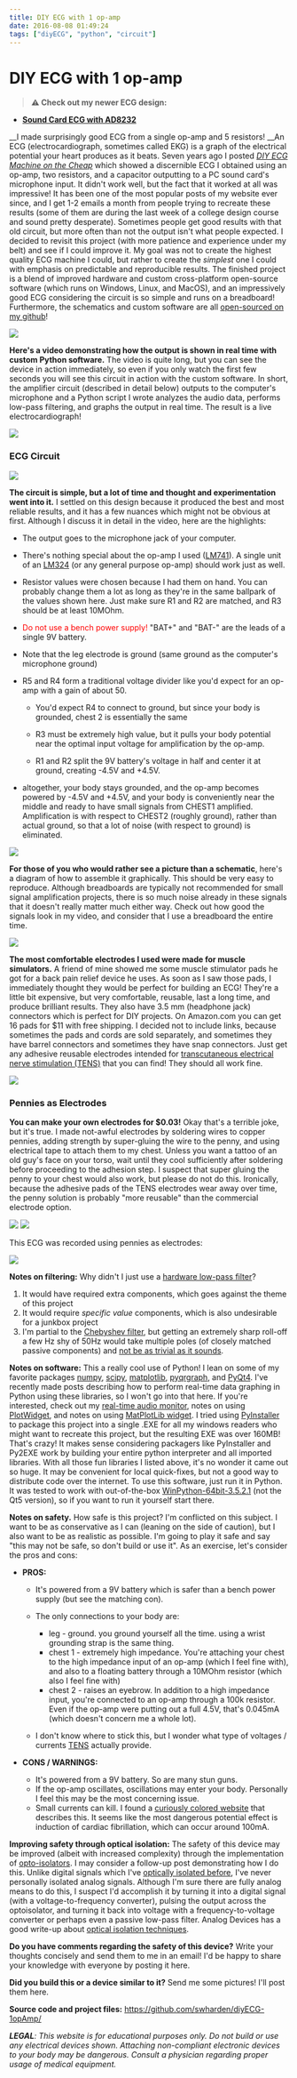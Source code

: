 ```yaml
---
title: DIY ECG with 1 op-amp
date: 2016-08-08 01:49:24
tags: ["diyECG", "python", "circuit"]
---
```


# DIY ECG with 1 op-amp

> **⚠️ Check out my newer ECG design:** 
* [**Sound Card ECG with AD8232**](https://swharden.com/blog/2019-03-15-sound-card-ecg-with-ad8232/)

__I made surprisingly good ECG from a single op-amp and 5 resistors! __An ECG (electrocardiograph, sometimes called EKG) is a graph of the electrical potential your heart produces as it beats. Seven years ago I posted _[DIY ECG Machine on the Cheap](https://www.swharden.com/wp/2009-08-14-diy-ecg-machine-on-the-cheap/)_ which showed a discernible ECG I obtained using an op-amp, two resistors, and a capacitor outputting to a PC sound card's microphone input. It didn't work well, but the fact that it worked at all was impressive! It has been one of the most popular posts of my website ever since, and I get 1-2 emails a month from people trying to recreate these results (some of them are during the last week of a college design course and sound pretty desperate). Sometimes people get good results with that old circuit, but more often than not the output isn't what people expected. I decided to revisit this project (with more patience and experience under my belt) and see if I could improve it. My goal was not to create the highest quality ECG machine I could, but rather to create the _simplest_ one I could with emphasis on predictable and reproducible results. The finished project is a blend of improved hardware and custom cross-platform open-source software (which runs on Windows, Linux, and MacOS), and an impressively good ECG considering the circuit is so simple and runs on a breadboard! Furthermore, the schematics and custom software are all [open-sourced on my github](https://github.com/swharden/diyECG-1opAmp/)!

![](https://www.youtube.com/embed/AfirWls9Sys)

__Here's a video demonstrating how the output is shown in real time with custom Python software.__ The video is quite long, but you can see the device in action immediately, so even if you only watch the first few seconds you will see this circuit in action with the custom software. In short, the amplifier circuit (described in detail below) outputs to the computer's microphone and a Python script I wrote analyzes the audio data, performs low-pass filtering, and graphs the output in real time. The result is a live electrocardiograph!

<div class="text-center">

![](https://swharden.com/static/2016/08/08/ECG_1470609065.png)

</div>

### ECG Circuit

<div class="text-center">

![](https://swharden.com/static/2016/08/08/circuit.jpg)

</div>

__The circuit is simple, but a lot of time and thought and experimentation went into it.__ I settled on this design because it produced the best and most reliable results, and it has a few nuances which might not be obvious at first. Although I discuss it in detail in the video, here are the highlights:

*   The output goes to the microphone jack of your computer.
*   There's nothing special about the op-amp I used ([LM741](http://www.ti.com/lit/ds/symlink/lm741.pdf)). A single unit of an [LM324](http://www.ti.com.cn/cn/lit/ds/symlink/lm2902-n.pdf) (or any general purpose op-amp) should work just as well.
*   Resistor values were chosen because I had them on hand. You can probably change them a lot as long as they're in the same ballpark of the values shown here. Just make sure R1 and R2 are matched, and R3 should be at least 10MOhm.
*   <span style="color: #ff0000;">Do not use a bench power supply!</span> "BAT+" and "BAT-" are the leads of a single 9V battery.
*   Note that the leg electrode is ground (same ground as the computer's microphone ground)
*   R5 and R4 form a traditional voltage divider like you'd expect for an op-amp with a gain of about 50.

    *   You'd expect R4 to connect to ground, but since your body is grounded, chest 2 is essentially the same

    *   R3 must be extremely high value, but it pulls your body potential near the optimal input voltage for amplification by the op-amp.

    *   R1 and R2 split the 9V battery's voltage in half and center it at ground, creating -4.5V and +4.5V.

*   altogether, your body stays grounded, and the op-amp becomes powered by -4.5V and +4.5V, and your body is conveniently near the middle and ready to have small signals from CHEST1 amplified. Amplification is with respect to CHEST2 (roughly ground), rather than actual ground, so that a lot of noise (with respect to ground) is eliminated.

<div class="text-center img-border">

![](https://swharden.com/static/2016/08/08/IMG_7574.jpg)

</div>

__For those of you who would rather see a picture than a schematic__, here's a diagram of how to assemble it graphically. This should be very easy to reproduce. Although breadboards are typically not recommended for small signal amplification projects, there is so much noise already in these signals that it doesn't really matter much either way. Check out how good the signals look in my video, and consider that I use a breadboard the entire time.

<div class="text-center">

![](https://swharden.com/static/2016/08/08/design.jpg)

</div>

__The most comfortable electrodes I used were made for muscle simulators.__ A friend of mine showed me some muscle stimulator pads he got for a back pain relief device he uses. As soon as I saw those pads, I immediately thought they would be perfect for building an ECG! They're a little bit expensive, but very comfortable, reusable, last a long time, and produce brilliant results. They also have 3.5 mm (headphone jack) connectors which is perfect for DIY projects. On Amazon.com you can get 16 pads for $11 with free shipping. I decided not to include links, because sometimes the pads and cords are sold separately, and sometimes they have barrel connectors and sometimes they have snap connectors. Just get any adhesive reusable electrodes intended for [transcutaneous electrical nerve stimulation (TENS)](https://en.wikipedia.org/wiki/Transcutaneous_electrical_nerve_stimulation) that you can find! They should all work fine.

<div class="text-center img-border">

![](https://swharden.com/static/2016/08/08/IMG_7576.jpg)

</div>

### Pennies as Electrodes

__You can make your own electrodes for $0.03!__ Okay that's a terrible joke, but it's true. I made not-awful electrodes by soldering wires to copper pennies, adding strength by super-gluing the wire to the penny, and using electrical tape to attach them to my chest. Unless you want a tattoo of an old guy's face on your torso, wait until they cool sufficiently after soldering before proceeding to the adhesion step. I suspect that super gluing the penny to your chest would also work, but please do not do this. Ironically, because the adhesive pads of the TENS electrodes wear away over time, the penny solution is probably "more reusable" than the commercial electrode option.

<div class="text-center img-border img-small">

![](https://swharden.com/static/2016/08/08/IMG_7527.jpg)
![](https://swharden.com/static/2016/08/08/IMG_7570-1.jpg)

</div>

This ECG was recorded using pennies as electrodes:

<div class="text-center">

![](https://swharden.com/static/2016/08/08/ECG_1470611901.png)

</div>

__Notes on filtering:__ Why didn't I just use a [hardware low-pass filter](https://en.wikipedia.org/wiki/Low-pass_filter)?

1.   It would have required extra components, which goes against the theme of this project
2.   It would require _specific value_ components, which is also undesirable for a junkbox project
3.   I'm partial to the [Chebyshev filter](https://en.wikipedia.org/wiki/Chebyshev_filter), but getting an extremely sharp roll-off a few Hz shy of 50Hz would take multiple poles (of closely matched passive components) and [not be as trivial as it sounds](http://www.analog.com/library/analogDialogue/archives/43-09/EDCh%208%20filter.pdf?doc=ADA4661-2.pdf).

__Notes on software:__ This a really cool use of Python! I lean on some of my favorite packages [numpy](http://www.numpy.org/), [scipy](https://www.scipy.org/), [matplotlib](http://matplotlib.org/), [pyqrgraph](http://www.pyqtgraph.org/), and [PyQt4](https://wiki.python.org/moin/PyQt4). I've recently made posts describing how to perform real-time data graphing in Python using these libraries, so I won't go into that here. If you're interested, check out my [real-time audio monitor](https://www.swharden.com/wp/2016-07-31-real-time-audio-monitor-with-pyqt/), notes on using [PlotWidget](https://www.swharden.com/wp/2016-07-31-live-data-in-pyqt4-with-plotwidget/), and notes on using [MatPlotLib widget](https://www.swharden.com/wp/2016-07-30-live-data-in-pyqt4-with-matplotlibwidget/). I tried using [PyInstaller](http://www.pyinstaller.org/) to package this project into a single .EXE for all my windows readers who might want to recreate this project, but the resulting EXE was over 160MB! That's crazy! It makes sense considering packagers like PyInstaller and Py2EXE work by building your entire python interpreter and all imported libraries. With all those fun libraries I listed above, it's no wonder it came out so huge. It may be convenient for local quick-fixes, but not a good way to distribute code over the internet. To use this software, just run it in Python. It was tested to work with out-of-the-box [WinPython-64bit-3.5.2.1](https://sourceforge.net/projects/winpython/files/) (not the Qt5 version), so if you want to run it yourself start there.

__Notes on safety.__ How safe is this project? I'm conflicted on this subject. I want to be as conservative as I can (leaning on the side of caution), but I also want to be as realistic as possible. I'm going to play it safe and say "this may not be safe, so don't build or use it". As an exercise, let's consider the pros and cons:

*   __PROS:__

    *   It's powered from a 9V battery which is safer than a bench power supply (but see the matching con).
    *   The only connections to your body are:

        *   leg - ground. you ground yourself all the time. using a wrist grounding strap is the same thing.
        *   chest 1 - extremely high impedance. You're attaching your chest to the high impedance input of an op-amp (which I feel fine with), and also to a floating battery through a 10MOhm resistor (which also I feel fine with)
        *   chest 2 - raises an eyebrow. In addition to a high impedance input, you're connected to an op-amp through a 100k resistor. Even if the op-amp were putting out a full 4.5V, that's 0.045mA (which doesn't concern me a whole lot).

    *   I don't know where to stick this, but I wonder what type of voltages / currents [TENS](https://en.wikipedia.org/wiki/Transcutaneous_electrical_nerve_stimulation) actually provide.

*   __CONS / WARNINGS:__

    *   It's powered from a 9V battery. So are many stun guns.
    *   If the op-amp oscillates, oscillations may enter your body. Personally I feel this may be the most concerning issue.
    *   Small currents can kill. I found a [curiously colored website](https://www.physics.ohio-state.edu/~p616/safety/fatal_current.html) that describes this. It seems like the most dangerous potential effect is induction of cardiac fibrillation, which can occur around 100mA.

__Improving safety through optical isolation:__ The safety of this device may be improved (albeit with increased complexity) through the implementation of [opto-isolators](https://en.wikipedia.org/wiki/Opto-isolator). I may consider a follow-up post demonstrating how I do this. Unlike digital signals which I've [optically isolated before](https://www.swharden.com/wp/2016-07-28-opto-isolated-laser-controller-build/), I've never personally isolated analog signals. Although I'm sure there are fully analog means to do this, I suspect I'd accomplish it by turning it into a digital signal (with a voltage-to-frequency converter), pulsing the output across the optoisolator, and turning it back into voltage with a frequency-to-voltage converter or perhaps even a passive low-pass filter. Analog Devices has a good write-up about [optical isolation techniques](http://www.analog.com/media/en/training-seminars/tutorials/MT-071.pdf).

__Do you have comments regarding the safety of this device?__ Write your thoughts concisely and send them to me in an email! I'd be happy to share your knowledge with everyone by posting it here.

__Did you build this or a device similar to it?__ Send me some pictures! I'll post them here.

__Source code and project files:__ <https://github.com/swharden/diyECG-1opAmp/>

___LEGAL__: This website is for educational purposes only. Do not build or use any electrical devices shown. Attaching non-compliant electronic devices to your body may be dangerous. Consult a physician regarding proper usage of medical equipment._